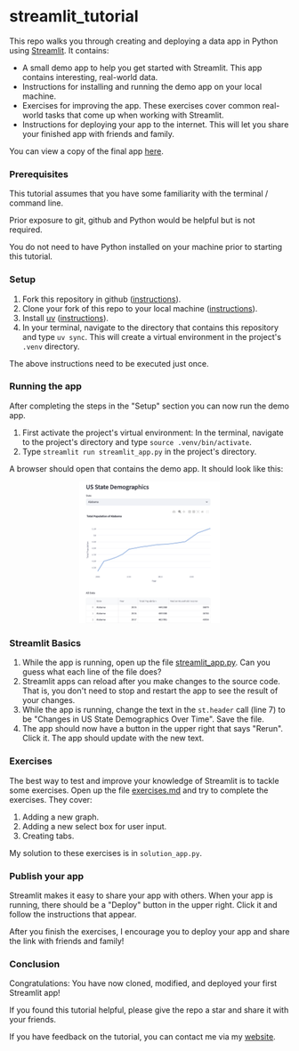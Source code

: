 # streamlit_tutorial

This repo walks you through creating and deploying a data app in Python using
[Streamlit](https://streamlit.io/). It contains:

  * A small demo app to help you get started with Streamlit. This app contains interesting, real-world data.
  * Instructions for installing and running the demo app on your local machine.
  * Exercises for improving the app. These exercises cover common real-world tasks that come up when
    working with Streamlit.
  * Instructions for deploying your app to the internet. This will let you share your finished app with friends and family.

You can view a copy of the final app [here](https://arilamstein-tutorial.streamlit.app/).

### Prerequisites

This tutorial assumes that you have some familiarity with the terminal / command line. 

Prior exposure to git, github and Python would be helpful but is not required. 

You do not need to have Python installed on your machine prior to starting this tutorial. 

### Setup

1. Fork this repository in github
   ([instructions](https://docs.github.com/en/pull-requests/collaborating-with-pull-requests/working-with-forks/fork-a-repo?tool=desktop)).
1. Clone your fork of this repo to your local machine ([instructions](https://docs.github.com/en/repositories/creating-and-managing-repositories/cloning-a-repository)).
1. Install [uv](https://docs.astral.sh/uv/) ([instructions](https://docs.astral.sh/uv/#installation)). 
1. In your terminal, navigate to the directory that contains this repository and type `uv sync`. This will create a
   virtual environment in the project's `.venv` directory.  

The above instructions need to be executed just once.

### Running the app

After completing the steps in the "Setup" section you can now run the demo app.

1. First activate the project's virtual environment: In the terminal, navigate to the project's directory and type `source .venv/bin/activate`.
1. Type `streamlit run streamlit_app.py` in the project's directory. 

A browser should open that contains the demo app. It should look like this:
<p align="center">
  <img src="screenshot-demo-app.png" alt="Demo App Screenshot" width="50%">
</p>


### Streamlit Basics

1. While the app is running, open up the file [streamlit_app.py](streamlit_app.py). Can you guess what each line of
   the file does?
1. Streamlit apps can reload after you make changes to the source code. That is, you don't need to stop and restart the app to
   see the result of your changes. 
1. While the app is running, change the text in the
   `st.header` call (line 7) to be "Changes in US State Demographics Over Time". Save the file. 
1. The app should now have
   a button in the upper right that says "Rerun". Click it. The app should update with the new text.
   
### Exercises 

The best way to test and improve your knowledge of Streamlit is to tackle some exercises. Open up the file
   [exercises.md](exercises.md) and try to complete the exercises. They cover:
1. Adding a new graph.
1. Adding a new select box for user input.
1. Creating tabs. 
   
My solution to these exercises is in `solution_app.py`.

### Publish your app

Streamlit makes it easy to share your app with others. When your app is running, there should be a "Deploy" button in
the upper right. Click it and follow the instructions that appear.

After you finish the exercises, I encourage you to deploy your app and share the link with friends and family!

### Conclusion

Congratulations: You have now cloned, modified, and deployed your first Streamlit app!

If you found this tutorial helpful, please give the repo a star and share it with your friends. 

If you have feedback on the tutorial, you can contact me via my [website](https://arilamstein.com/).